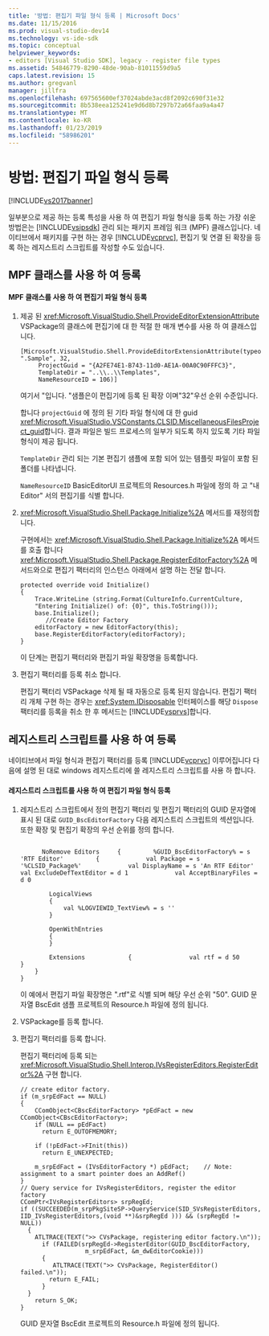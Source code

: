 ```yaml
---
title: '방법: 편집기 파일 형식 등록 | Microsoft Docs'
ms.date: 11/15/2016
ms.prod: visual-studio-dev14
ms.technology: vs-ide-sdk
ms.topic: conceptual
helpviewer_keywords:
- editors [Visual Studio SDK], legacy - register file types
ms.assetid: 54846779-8290-48de-90ab-81011559d9a5
caps.latest.revision: 15
ms.author: gregvanl
manager: jillfra
ms.openlocfilehash: 697565600ef37024abde3acd8f2092c690f31e32
ms.sourcegitcommit: 8b538eea125241e9d6d8b7297b72a66faa9a4a47
ms.translationtype: MT
ms.contentlocale: ko-KR
ms.lasthandoff: 01/23/2019
ms.locfileid: "58986201"
---
```

# <a name="how-to-register-editor-file-types"></a>방법: 편집기 파일 형식 등록
[!INCLUDE[vs2017banner](../includes/vs2017banner.md)]

일부분으로 제공 하는 등록 특성을 사용 하 여 편집기 파일 형식을 등록 하는 가장 쉬운 방법은는 [!INCLUDE[vsipsdk](../includes/vsipsdk-md.md)] 관리 되는 패키지 프레임 워크 (MPF) 클래스입니다. 네이티브에서 패키지를 구현 하는 경우 [!INCLUDE[vcprvc](../includes/vcprvc-md.md)], 편집기 및 연결 된 확장을 등록 하는 레지스트리 스크립트를 작성할 수도 있습니다.  
  
## <a name="registration-using-mpf-classes"></a>MPF 클래스를 사용 하 여 등록  
  
#### <a name="to-register-editor-file-types-using-mpf-classes"></a>MPF 클래스를 사용 하 여 편집기 파일 형식 등록  
  
1.  제공 된 <xref:Microsoft.VisualStudio.Shell.ProvideEditorExtensionAttribute> VSPackage의 클래스에 편집기에 대 한 적절 한 매개 변수를 사용 하 여 클래스입니다.  
  
    ```  
    [Microsoft.VisualStudio.Shell.ProvideEditorExtensionAttribute(typeof(EditorFactory), ".Sample", 32,   
         ProjectGuid = "{A2FE74E1-B743-11d0-AE1A-00A0C90FFFC3}",   
         TemplateDir = "..\\..\\Templates",   
         NameResourceID = 106)]  
    ```  
  
     여기서 "입니다. "샘플은이 편집기에 등록 된 확장 이며"32"우선 순위 수준입니다.  
  
     합니다 `projectGuid` 에 정의 된 기타 파일 형식에 대 한 guid <xref:Microsoft.VisualStudio.VSConstants.CLSID.MiscellaneousFilesProject_guid>합니다. 결과 파일은 빌드 프로세스의 일부가 되도록 하지 있도록 기타 파일 형식이 제공 됩니다.  
  
     `TemplateDir` 관리 되는 기본 편집기 샘플에 포함 되어 있는 템플릿 파일이 포함 된 폴더를 나타냅니다.  
  
     `NameResourceID` BasicEditorUI 프로젝트의 Resources.h 파일에 정의 하 고 "내 Editor" 서의 편집기를 식별 합니다.  
  
2.  <xref:Microsoft.VisualStudio.Shell.Package.Initialize%2A> 메서드를 재정의합니다.  
  
     구현에서는 <xref:Microsoft.VisualStudio.Shell.Package.Initialize%2A> 메서드를 호출 합니다 <xref:Microsoft.VisualStudio.Shell.Package.RegisterEditorFactory%2A> 메서드와으로 편집기 팩터리의 인스턴스 아래에서 설명 하는 전달 합니다.  
  
    ```  
    protected override void Initialize()  
    {  
        Trace.WriteLine (string.Format(CultureInfo.CurrentCulture,   
        "Entering Initialize() of: {0}", this.ToString()));  
        base.Initialize();  
           //Create Editor Factory  
        editorFactory = new EditorFactory(this);  
        base.RegisterEditorFactory(editorFactory);  
    }  
    ```  
  
     이 단계는 편집기 팩터리와 편집기 파일 확장명을 등록합니다.  
  
3.  편집기 팩터리를 등록 취소 합니다.  
  
     편집기 팩터리 VSPackage 삭제 될 때 자동으로 등록 된지 않습니다. 편집기 팩터리 개체 구현 하는 경우는 <xref:System.IDisposable> 인터페이스를 해당 `Dispose` 팩터리를 등록을 취소 한 후 메서드는 [!INCLUDE[vsprvs](../includes/vsprvs-md.md)]합니다.  
  
## <a name="registration-using-a-registry-script"></a>레지스트리 스크립트를 사용 하 여 등록  
 네이티브에서 파일 형식과 편집기 팩터리를 등록 [!INCLUDE[vcprvc](../includes/vcprvc-md.md)] 이루어집니다 다음에 설명 된 대로 windows 레지스트리에 쓸 레지스트리 스크립트를 사용 하 합니다.  
  
#### <a name="to-register-editor-file-types-using-a-registry-script"></a>레지스트리 스크립트를 사용 하 여 편집기 파일 형식 등록  
  
1.  레지스트리 스크립트에서 정의 편집기 팩터리 및 편집기 팩터리의 GUID 문자열에 표시 된 대로 `GUID_BscEditorFactory` 다음 레지스트리 스크립트의 섹션입니다. 또한 확장 및 편집기 확장의 우선 순위를 정의 합니다.  
  
    ```  
  
          NoRemove Editors     {         %GUID_BscEditorFactory% = s 'RTF Editor'         {             val Package = s '%CLSID_Package%'             val DisplayName = s 'An RTF Editor'             val ExcludeDefTextEditor = d 1             val AcceptBinaryFiles = d 0  
  
            LogicalViews  
            {  
                val %LOGVIEWID_TextView% = s ''  
            }  
  
            OpenWithEntries  
            {  
            }  
  
            Extensions            {                val rtf = d 50            }  
        }  
    }  
    ```  
  
     이 예에서 편집기 파일 확장명은 ".rtf"로 식별 되며 해당 우선 순위 "50". GUID 문자열 BscEdit 샘플 프로젝트의 Resource.h 파일에 정의 됩니다.  
  
2.  VSPackage를 등록 합니다.  
  
3.  편집기 팩터리를 등록 합니다.  
  
     편집기 팩터리에 등록 되는 <xref:Microsoft.VisualStudio.Shell.Interop.IVsRegisterEditors.RegisterEditor%2A> 구현 합니다.  
  
    ```  
    // create editor factory.  
    if (m_srpEdFact == NULL)   
    {  
        CComObject<CBscEditorFactory> *pEdFact = new CComObject<CBscEditorFactory>;  
        if (NULL == pEdFact)  
          return E_OUTOFMEMORY;  
  
        if (!pEdFact->FInit(this))  
          return E_UNEXPECTED;  
  
        m_srpEdFact = (IVsEditorFactory *) pEdFact;    // Note: assignment to a smart pointer does an AddRef()  
    }  
    // Query service for IVsRegisterEditors, register the editor factory  
    CComPtr<IVsRegisterEditors> srpRegEd;  
    if ((SUCCEEDED(m_srpPkgSiteSP->QueryService(SID_SVsRegisterEditors, IID_IVsRegisterEditors,(void **)&srpRegEd ))) && (srpRegEd != NULL))  
      {  
        ATLTRACE(TEXT(">> CVsPackage, registering editor factory.\n"));  
          if (FAILED(srpRegEd->RegisterEditor(GUID_BscEditorFactory,  
                      m_srpEdFact, &m_dwEditorCookie)))   
          {  
             ATLTRACE(TEXT(">> CVsPackage, RegisterEditor() failed.\n"));  
            return E_FAIL;  
          }  
      }  
        return S_OK;  
    }  
    ```  
  
     GUID 문자열 BscEdit 프로젝트의 Resource.h 파일에 정의 됩니다.

